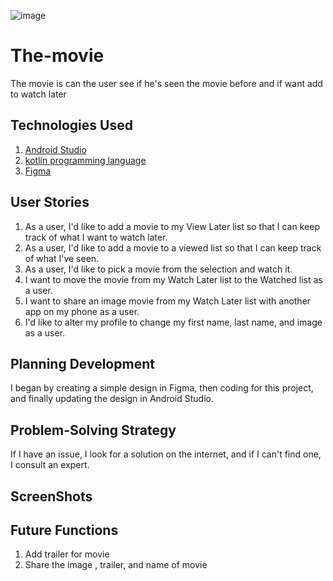 
![image](https://user-images.githubusercontent.com/91452316/140028501-c5493074-90dc-4757-9723-fd8486c9fd5c.png)
# The-movie
The movie is can the user see if he's seen the movie before and if want add to watch later
## Technologies Used
1. [Android Studio][1]
2. [kotlin programming language][2]
3. [Figma][3]

## User Stories
1. As a user, I'd like to add a movie to my View Later list so that I can keep track of what I want to watch later.
2. As a user, I'd like to add a movie to a viewed list so that I can keep track of what I've seen.
3. As a user, I'd like to pick a movie from the selection and watch it.
4. I want to move the movie from my Watch Later list to the Watched list as a user.
5. I want to share an image movie from my Watch Later list with another app on my phone as a user.
6. I'd like to alter my profile to change my first name, last name, and image as a user.

## Planning Development 
I began by creating a simple design in Figma, then coding for this project, and finally updating the design in Android Studio.

## Problem-Solving Strategy
If I have an issue, I look for a solution on the internet, and if I can't find one, I consult an expert.

## ScreenShots


## Future Functions
1. Add trailer for movie
2. Share the image , trailer, and name of movie

[1]:https://developer.android.com/studio?gclid=Cj0KCQjw5oiMBhDtARIsAJi0qk1XynCsLYazXjaGg4jc2c274uQaqPKQVp84TUYHZXFwvJ-UasEAMcwaAhgFEALw_wcB&gclsrc=aw.ds
[2]:https://developer.android.com/kotlin?gclid=Cj0KCQjw5oiMBhDtARIsAJi0qk0fRhPxeSoiv1myXTAbN7aXUWM2TrSZI-6JL_uYbnfT0XDm4-FIeZAaAvnaEALw_wcB&gclsrc=aw.ds
[3]:https://www.figma.com/
